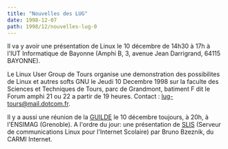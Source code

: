```yaml
---
title: "Nouvelles des LUG"
date: 1998-12-07
path: 1998/12/nouvelles-lug-0
---
```


<P>
Il va y avoir une présentation de Linux le 10 décembre de 14h30 à 17h
à l'IUT Informatique de Bayonne (Amphi B,  3, avenue Jean Darrigrand,
64115 BAYONNE).
</P>

<P>
Le Linux User Group de Tours  organise une demonstration des possibilites
de Linux et autres softs GNU le Jeudi 10 Decembre 1998 sur la faculte
des Sciences et Techniques de Tours, parc de Grandmont, batiment
F dit le Forum amphi 21 ou 22 a partir de 19 heures.  Contact : <A HREF="mailto:lug-tours@mail.dotcom.fr">lug-tours@mail.dotcom.fr</A>.
</P>

<P>
Il y a aussi une réunion de la <A HREF="http://www.guilde.asso.fr/">GUILDE</A> le 10 décembre toujours,
à 20h, à l'ENSIMAG (Grenoble).  A l'ordre du jour: une présentation de <A HREF="http://www.ac-grenoble.fr/carmi-internet/slis/index.html">SLIS</A>
(Serveur de communications Linux pour l'Internet Scolaire) par Bruno
Bzeznik, du CARMI Internet.
</P>


